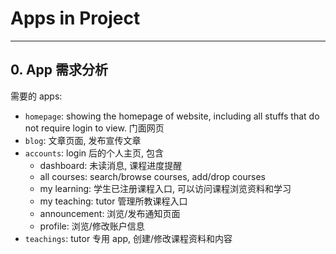 # Apps in Project

---

## 0. App 需求分析

需要的 apps:

- `homepage`: showing the homepage of website, including all stuffs that do not require login to view. 门面网页
- `blog`: 文章页面, 发布宣传文章
- `accounts`: login 后的个人主页, 包含
  - dashboard: 未读消息, 课程进度提醒
  - all courses: search/browse courses, add/drop courses
  - my learning: 学生已注册课程入口, 可以访问课程浏览资料和学习
  - my teaching: tutor 管理所教课程入口
  - announcement: 浏览/发布通知页面
  - profile: 浏览/修改账户信息
- `teachings`: tutor 专用 app, 创建/修改课程资料和内容
